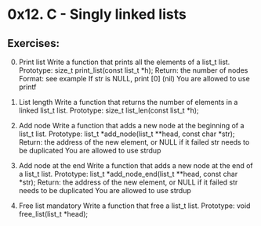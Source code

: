 # 0x12. C - Singly linked lists

## Exercises:

0. Print list
Write a function that prints all the elements of a list_t list.
Prototype: size_t print_list(const list_t *h);
Return: the number of nodes
Format: see example
If str is NULL, print [0] (nil)
You are allowed to use printf

1. List length
Write a function that returns the number of elements in a linked list_t list.
Prototype: size_t list_len(const list_t *h);

2. Add node
Write a function that adds a new node at the beginning of a list_t list.
Prototype: list_t *add_node(list_t **head, const char *str);
Return: the address of the new element, or NULL if it failed
str needs to be duplicated
You are allowed to use strdup

3. Add node at the end
Write a function that adds a new node at the end of a list_t list.
Prototype: list_t *add_node_end(list_t **head, const char *str);
Return: the address of the new element, or NULL if it failed
str needs to be duplicated
You are allowed to use strdup

4. Free list mandatory
Write a function that free a list_t list.
Prototype: void free_list(list_t *head);
